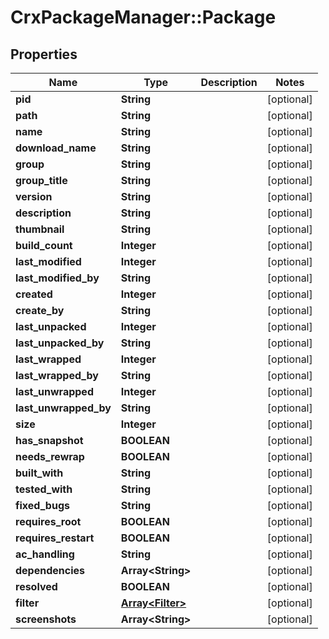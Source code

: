 # CrxPackageManager::Package

## Properties
Name | Type | Description | Notes
------------ | ------------- | ------------- | -------------
**pid** | **String** |  | [optional] 
**path** | **String** |  | [optional] 
**name** | **String** |  | [optional] 
**download_name** | **String** |  | [optional] 
**group** | **String** |  | [optional] 
**group_title** | **String** |  | [optional] 
**version** | **String** |  | [optional] 
**description** | **String** |  | [optional] 
**thumbnail** | **String** |  | [optional] 
**build_count** | **Integer** |  | [optional] 
**last_modified** | **Integer** |  | [optional] 
**last_modified_by** | **String** |  | [optional] 
**created** | **Integer** |  | [optional] 
**create_by** | **String** |  | [optional] 
**last_unpacked** | **Integer** |  | [optional] 
**last_unpacked_by** | **String** |  | [optional] 
**last_wrapped** | **Integer** |  | [optional] 
**last_wrapped_by** | **String** |  | [optional] 
**last_unwrapped** | **Integer** |  | [optional] 
**last_unwrapped_by** | **String** |  | [optional] 
**size** | **Integer** |  | [optional] 
**has_snapshot** | **BOOLEAN** |  | [optional] 
**needs_rewrap** | **BOOLEAN** |  | [optional] 
**built_with** | **String** |  | [optional] 
**tested_with** | **String** |  | [optional] 
**fixed_bugs** | **String** |  | [optional] 
**requires_root** | **BOOLEAN** |  | [optional] 
**requires_restart** | **BOOLEAN** |  | [optional] 
**ac_handling** | **String** |  | [optional] 
**dependencies** | **Array&lt;String&gt;** |  | [optional] 
**resolved** | **BOOLEAN** |  | [optional] 
**filter** | [**Array&lt;Filter&gt;**](Filter.md) |  | [optional] 
**screenshots** | **Array&lt;String&gt;** |  | [optional] 


